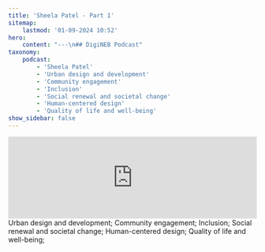 ```yaml
---
title: 'Sheela Patel - Part 1'
sitemap:
    lastmod: '01-09-2024 10:52'
hero:
    content: "---\n## DigiNEB Podcast"
taxonomy:
    podcast:
        - 'Sheela Patel'
        - 'Urban design and development'
		- 'Community engagement'
		- 'Inclusion'
		- 'Social renewal and societal change'
		- 'Human-centered design'
		- 'Quality of life and well-being'
show_sidebar: false
---
```


<iframe width="100%" height="166" scrolling="no" frameborder="no" allow="autoplay" src="https://w.soundcloud.com/player/?url=https%3A//api.soundcloud.com/tracks/1908146174&color=%234b4815&auto_play=false&hide_related=false&show_comments=true&show_user=true&show_reposts=false&show_teaser=false"></iframe>
Urban design and development;
Community engagement;
Inclusion;
Social renewal and societal change;
Human-centered design;
Quality of life and well-being;